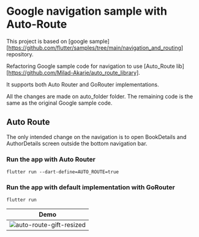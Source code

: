 # Google navigation sample with Auto-Route

This project is based on [google sample][https://github.com/flutter/samples/tree/main/navigation_and_routing] repository.

Refactoring Google sample code for navigation to use [Auto_Route lib][https://github.com/Milad-Akarie/auto_route_library].

It supports both Auto Router and GoRouter implementations.

All the changes are made on auto_folder folder. The remaining code is the same as the original Google sample code.

## Auto Route

The only intended change on the navigation is to open BookDetails and AuthorDetails screen outside the bottom navigation bar.


### Run the app with Auto Router
```shell
flutter run --dart-define=AUTO_ROUTE=true
```

### Run the app with default implementation with GoRouter
```shell
flutter run
```

|Demo|
|-|
|![auto-route-gift-resized](https://github.com/user-attachments/assets/04ec08db-7bfa-48a5-abb5-014e3535b7a5)|







